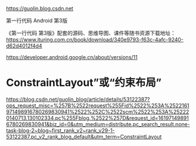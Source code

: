 https://guolin.blog.csdn.net

第一行代码 Android 第3版

《第一行代码 第3版》配套的源码、思维导图、课件等随书资源下载地址：https://www.ituring.com.cn/book/download/340e9793-f63c-4afc-9240-d62d4012f4d4


https://developer.android.google.cn/about/versions/11

# ConstraintLayout”或“约束布局”
https://blog.csdn.net/guolin_blog/article/details/53122387?ops_request_misc=%257B%2522request%255Fid%2522%253A%2522161971498916780269830941%2522%252C%2522scm%2522%253A%252220140713.130102334.pc%255Fblog.%2522%257D&request_id=161971498916780269830941&biz_id=0&utm_medium=distribute.pc_search_result.none-task-blog-2~blog~first_rank_v2~rank_v29-1-53122387.pc_v2_rank_blog_default&utm_term=ConstraintLayout


